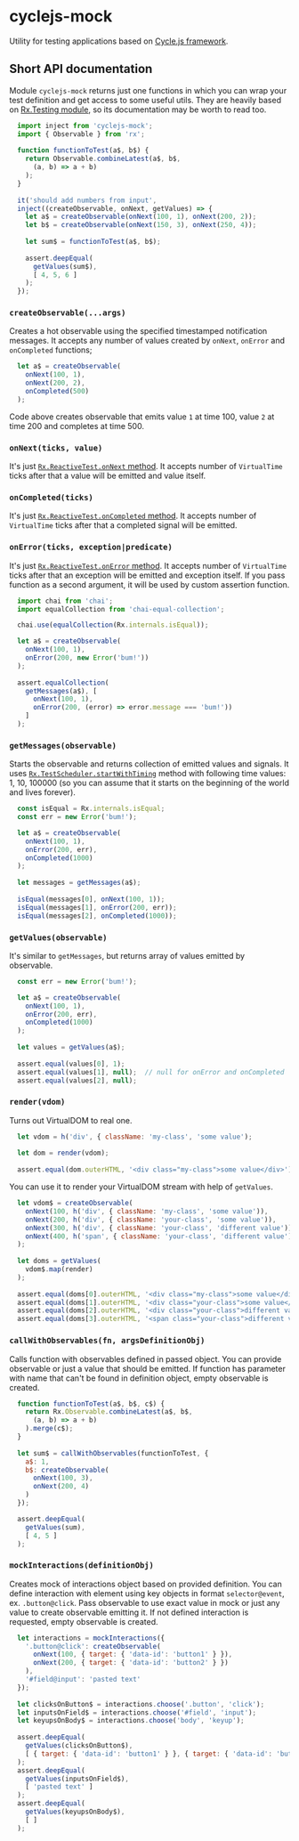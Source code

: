# cyclejs-mock
Utility for testing applications based on
[Cycle.js framework](https://github.com/staltz/cycle).

## Short API documentation

Module `cyclejs-mock` returns just one functions in which you can wrap your test
definition and get access to some useful utils. They are heavily based on
[Rx.Testing module](https://github.com/Reactive-Extensions/RxJS/blob/master/doc/gettingstarted/testing.md),
so its documentation may be worth to read too.

```javascript
  import inject from 'cyclejs-mock';
  import { Observable } from 'rx';
  
  function functionToTest(a$, b$) {
    return Observable.combineLatest(a$, b$,
      (a, b) => a + b)
    );
  }
  
  it('should add numbers from input',
  inject((createObservable, onNext, getValues) => {
    let a$ = createObservable(onNext(100, 1), onNext(200, 2));
    let b$ = createObservable(onNext(150, 3), onNext(250, 4));
    
    let sum$ = functionToTest(a$, b$);
    
    assert.deepEqual(
      getValues(sum$),
      [ 4, 5, 6 ]
    );
  });
```

### `createObservable(...args)`

Creates a hot observable using the specified timestamped notification messages.
It accepts any number of values created by `onNext`, `onError` and `onCompleted` functions;

```javascript
  let a$ = createObservable(
    onNext(100, 1),
    onNext(200, 2),
    onCompleted(500)
  );
```
Code above creates observable that emits value `1` at time 100, value `2` at time 200
and completes at time 500.

### `onNext(ticks, value)`

It's just [`Rx.ReactiveTest.onNext` method](https://github.com/Reactive-Extensions/RxJS/blob/master/doc/api/testing/reactivetest.md#rxreactivetestonnextticksvalue).
It accepts number of `VirtualTime` ticks after that a value will be emitted and value itself.

### `onCompleted(ticks)`

It's just [`Rx.ReactiveTest.onCompleted` method](https://github.com/Reactive-Extensions/RxJS/blob/master/doc/api/testing/reactivetest.md#rxreactivetestoncompletedticks).
It accepts number of `VirtualTime` ticks after that a completed signal will be emitted.

### `onError(ticks, exception|predicate)`

It's just [`Rx.ReactiveTest.onError` method](https://github.com/Reactive-Extensions/RxJS/blob/master/doc/api/testing/reactivetest.md#rxreactivetestonerrorticksexception).
It accepts number of `VirtualTime` ticks after that an exception will be emitted and exception itself.
If you pass function as a second argument, it will be used by custom assertion function.

```javascript
  import chai from 'chai';
  import equalCollection from 'chai-equal-collection';

  chai.use(equalCollection(Rx.internals.isEqual));

  let a$ = createObservable(
    onNext(100, 1),
    onError(200, new Error('bum!'))
  );
  
  assert.equalCollection(
    getMessages(a$), [
      onNext(100, 1),
      onError(200, (error) => error.message === 'bum!'))
    ]
  );
```

### `getMessages(observable)`

Starts the observable and returns collection of emitted values and signals.
It uses [`Rx.TestScheduler.startWithTiming`](https://github.com/Reactive-Extensions/RxJS/blob/master/doc/api/testing/testscheduler.md#rxtestschedulerprototypestartwithtimingcreate-created-subscribed-disposed)
method with following time values: 1, 10, 100000 (so you can assume that it starts
on the beginning of the world and lives forever).

```javascript
  const isEqual = Rx.internals.isEqual;
  const err = new Error('bum!');

  let a$ = createObservable(
    onNext(100, 1),
    onError(200, err),
    onCompleted(1000)
  );
  
  let messages = getMessages(a$);
  
  isEqual(messages[0], onNext(100, 1));
  isEqual(messages[1], onError(200, err));
  isEqual(messages[2], onCompleted(1000));
```

### `getValues(observable)`

It's similar to `getMessages`, but returns array of values emitted by observable.

```javascript
  const err = new Error('bum!');

  let a$ = createObservable(
    onNext(100, 1),
    onError(200, err),
    onCompleted(1000)
  );
  
  let values = getValues(a$);
  
  assert.equal(values[0], 1);
  assert.equal(values[1], null);  // null for onError and onCompleted
  assert.equal(values[2], null);
```

### `render(vdom)`

Turns out VirtualDOM to real one.

```javascript
  let vdom = h('div', { className: 'my-class', 'some value');
  
  let dom = render(vdom);
  
  assert.equal(dom.outerHTML, '<div class="my-class">some value</div>');
```

You can use it to render your VirtualDOM stream with help of `getValues`.

```javascript
  let vdom$ = createObservable(
    onNext(100, h('div', { className: 'my-class', 'some value')),
    onNext(200, h('div', { className: 'your-class', 'some value')),
    onNext(300, h('div', { className: 'your-class', 'different value')),
    onNext(400, h('span', { className: 'your-class', 'different value'))
  );
  
  let doms = getValues(
    vdom$.map(render)
  );
  
  assert.equal(doms[0].outerHTML, '<div class="my-class">some value</div>');
  assert.equal(doms[1].outerHTML, '<div class="your-class">some value</div>');
  assert.equal(doms[2].outerHTML, '<div class="your-class">different value</div>');
  assert.equal(doms[3].outerHTML, '<span class="your-class">different value</span>');
```

### `callWithObservables(fn, argsDefinitionObj)`

Calls function with observables defined in passed object. You can provide observable
or just a value that should be emitted. If function has parameter with name
that can't be found in definition object, empty observable is created.

```javascript
  function functionToTest(a$, b$, c$) {
    return Rx.Observable.combineLatest(a$, b$,
      (a, b) => a + b)
    ).merge(c$);
  }
  
  let sum$ = callWithObservables(functionToTest, {
    a$: 1,
    b$: createObservable(
      onNext(100, 3),
      onNext(200, 4)
    )
  });

  assert.deepEqual(
    getValues(sum),
    [ 4, 5 ]
  );
```

### `mockInteractions(definitionObj)`

Creates mock of interactions object based on provided definition. You can define
interaction with element using key objects in format `selector@event`, ex.
`.button@click`. Pass observable to use exact value in mock or just any value to
create observable emitting it. If not defined interaction is requested, empty
observable is created.

```javascript
  let interactions = mockInteractions({
    '.button@click': createObservable(
      onNext(100, { target: { 'data-id': 'button1' } }),
      onNext(200, { target: { 'data-id': 'button2' } })
    ),
    '#field@input': 'pasted text'
  });
  
  let clicksOnButton$ = interactions.choose('.button', 'click');
  let inputsOnField$ = interactions.choose('#field', 'input');
  let keyupsOnBody$ = interactions.choose('body', 'keyup');
  
  assert.deepEqual(
    getValues(clicksOnButton$),
    [ { target: { 'data-id': 'button1' } }, { target: { 'data-id': 'button2' } } ]
  );
  assert.deepEqual(
    getValues(inputsOnField$),
    [ 'pasted text' ]
  );
  assert.deepEqual(
    getValues(keyupsOnBody$),
    [ ]
  );
```